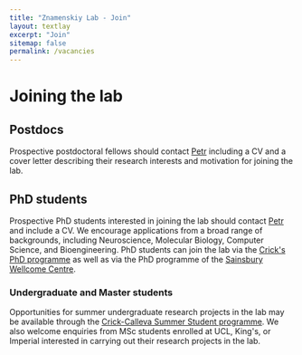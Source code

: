 ```yaml
---
title: "Znamenskiy Lab - Join"
layout: textlay
excerpt: "Join"
sitemap: false
permalink: /vacancies
---
```


# Joining the lab

## Postdocs
Prospective postdoctoral fellows should contact <a href="{{ site.url }}{{ site.baseurl }}/contact">Petr</a>
including a CV and a cover letter describing their research interests and
motivation for joining the lab.

## PhD students
Prospective PhD students interested in joining the lab should contact
<a href="{{ site.url }}{{ site.baseurl }}/contact">Petr</a> and include
a CV. We encourage applications from a broad range of backgrounds, including Neuroscience,
Molecular Biology, Computer Science, and Bioengineering. PhD students can join the lab
via the [Crick's PhD programme](https://www.crick.ac.uk/careers-study/students/phd-students)
as well as via the PhD programme of the [Sainsbury Wellcome Centre](https://www.sainsburywellcome.org/web/content/phd-programme).

### Undergraduate and Master students
Opportunities for summer undergraduate research projects in the lab may be
available through the [Crick-Calleva Summer Student programme](https://www.crick.ac.uk/careers-study/students/summer-students).
We also welcome enquiries from MSc students enrolled at UCL, King's, or Imperial
interested in carrying out their research projects in the lab.

<figure>
</figure>
